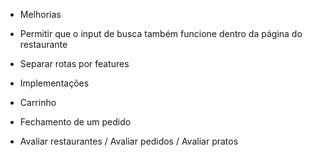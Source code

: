 - Melhorias
- Permitir que o input de busca também funcione dentro da página do restaurante
- Separar rotas por features

- Implementações
- Carrinho
- Fechamento de um pedido
- Avaliar restaurantes / Avaliar pedidos / Avaliar pratos
